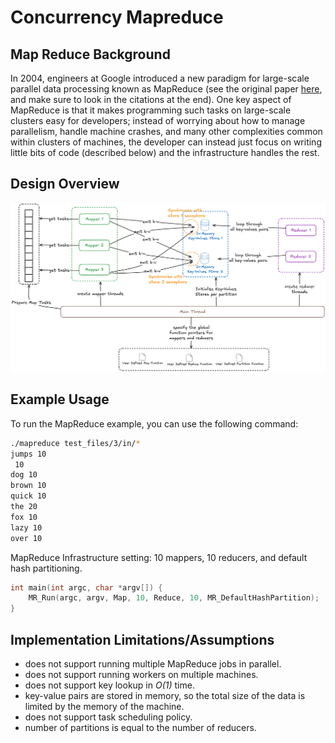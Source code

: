 # Concurrency Mapreduce

## Map Reduce Background

In 2004, engineers at Google introduced a new paradigm for large-scale parallel data processing known as MapReduce (see the original paper [here](https://static.googleusercontent.com/media/research.google.com/en//archive/mapreduce-osdi04.pdf), and make sure to look in the citations at the end). One key aspect of MapReduce is that it makes programming such tasks on large-scale clusters easy for developers; instead of worrying about how to manage parallelism, handle machine crashes, and many other complexities common within clusters of machines, the developer can instead just focus on writing little bits of code (described below) and the infrastructure handles the rest.

## Design Overview

![](assets/design_overview.png)

## Example Usage

To run the MapReduce example, you can use the following command:

```bash
./mapreduce test_files/3/in/*
jumps 10
 10
dog 10
brown 10
quick 10
the 20
fox 10
lazy 10
over 10
```

MapReduce Infrastructure setting: 10 mappers, 10 reducers, and default hash partitioning.

```c
int main(int argc, char *argv[]) {
    MR_Run(argc, argv, Map, 10, Reduce, 10, MR_DefaultHashPartition);
}
```

## Implementation Limitations/Assumptions

- does not support running multiple MapReduce jobs in parallel.
- does not support running workers on multiple machines.
- does not support key lookup in *O(1)* time.
- key-value pairs are stored in memory, so the total size of the data is limited by the memory of the machine.
- does not support task scheduling policy.
- number of partitions is equal to the number of reducers.
